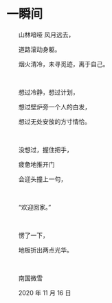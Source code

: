 # 一瞬间

　　山林喑哑 风月远去，

　　道路滚动身躯。

　　烟火清冷，未寻觅迹，离于自己。

<br />

　　想过冷静，想过计划，

　　想过壁炉旁一个人的白发，

　　想过无处安放的方寸情恰。

<br />

　　没想过，握住把手，

　　疲惫地推开门

　　会迎头撞上一句，

<br />

　　“欢迎回家。”

<br />

　　愣了一下，

　　地板折出两点光华。

<br />

　　南国微雪

　　2020 年 11 月 16 日

